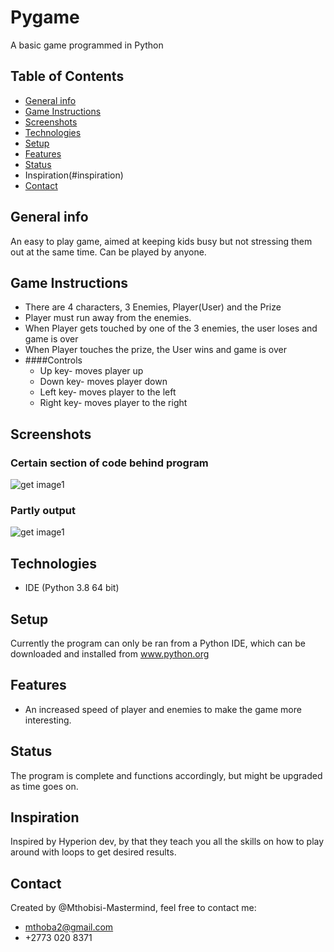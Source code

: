 # Pygame
A basic game programmed in Python

## Table of Contents
* [General info](#general-info)
* [Game Instructions](#Game-Instructions)
* [Screenshots](#screenshots)
* [Technologies](#technologies)
* [Setup](#setup)
* [Features](#features)
* [Status](#status)
* Inspiration(#inspiration)
* [Contact](#contact)

## General info
An easy to play game, aimed at keeping kids busy but not stressing them out at the same time. 
Can be played by anyone.

## Game Instructions
* There are 4 characters, 3 Enemies, Player(User) and the Prize
* Player must run away from the enemies.
* When Player gets touched by one of the 3 enemies, the user loses and game is over
* When Player touches the prize, the User wins and game is over
* ####Controls
  * Up key- moves player up
  * Down key- moves player down
  * Left key- moves player to the left
  * Right key- moves player to the right

## Screenshots
### Certain section of code behind program
![get image1](https://github.com/Mthobisi-Mastermind/Screenshots/blob/master/Screenshot%202020-04-04%2012.20.48.png)

### Partly output
![get image1](https://github.com/Mthobisi-Mastermind/Screenshots/blob/master/Screenshot%202020-04-04%2012.21.15.png)

## Technologies
* IDE (Python 3.8 64 bit)

## Setup
Currently the program can only be ran from a Python IDE, which can be downloaded and installed from www.python.org

## Features
* An increased speed of player and enemies to make the game more interesting.
  
## Status
The program is complete and functions accordingly, but might be upgraded as time goes on.

## Inspiration
Inspired by Hyperion dev, by that they teach you all the skills on how to play around with loops to get desired results.

## Contact
Created by @Mthobisi-Mastermind, feel free to contact me:
* mthoba2@gmail.com
* +2773 020 8371
